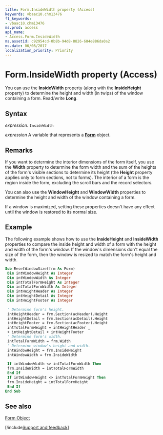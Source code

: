 ```yaml
---
title: Form.InsideWidth property (Access)
keywords: vbaac10.chm13476
f1_keywords:
- vbaac10.chm13476
ms.prod: access
api_name:
- Access.Form.InsideWidth
ms.assetid: c92954cd-0b8b-94d8-8826-684e886da0a2
ms.date: 06/08/2017
localization_priority: Priority
---
```



# Form.InsideWidth property (Access)

You can use the  **InsideWidth** property (along with the **InsideHeight** property) to determine the height and width (in twips) of the window containing a form. Read/write **Long**.


## Syntax

_expression_. `InsideWidth`

_expression_ A variable that represents a **[Form](Access.Form.md)** object.


## Remarks

If you want to determine the interior dimensions of the form itself, you use the  **Width** property to determine the form width and the sum of the heights of the form's visible sections to determine its height (the **Height** property applies only to form sections, not to forms). The interior of a form is the region inside the form, excluding the scroll bars and the record selectors.

You can also use the  **WindowHeight** and **WindowWidth** properties to determine the height and width of the window containing a form.

If a window is maximized, setting these properties doesn't have any effect until the window is restored to its normal size.


## Example

The following example shows how to use the  **InsideHeight** and **InsideWidth** properties to compare the inside height and width of a form with the height and width of the form's window. If the window's dimensions don't equal the size of the form, then the window is resized to match the form's height and width.


```vb
Sub ResetWindowSize(frm As Form) 
 Dim intWindowHeight As Integer 
 Dim intWindowWidth As Integer 
 Dim intTotalFormHeight As Integer 
 Dim intTotalFormWidth As Integer 
 Dim intHeightHeader As Integer 
 Dim intHeightDetail As Integer 
 Dim intHeightFooter As Integer 
 
 ' Determine form's height. 
 intHeightHeader = frm.Section(acHeader).Height 
 intHeightDetail = frm.Section(acDetail).Height 
 intHeightFooter = frm.Section(acFooter).Height 
 intTotalFormHeight = intHeightHeader _ 
 + intHeightDetail + intHeightFooter 
 ' Determine form's width. 
 intTotalFormWidth = frm.Width 
 ' Determine window's height and width. 
 intWindowHeight = frm.InsideHeight 
 intWindowWidth = frm.InsideWidth 
 
 If intWindowWidth <> intTotalFormWidth Then 
 frm.InsideWidth = intTotalFormWidth 
 End If 
 If intWindowHeight <> intTotalFormHeight Then 
 frm.InsideHeight = intTotalFormHeight 
 End If 
End Sub
```


## See also


[Form Object](Access.Form.md)

[!include[Support and feedback](~/includes/feedback-boilerplate.md)]